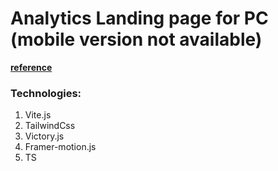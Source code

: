 # Analytics Landing page for PC (mobile version not available)

[**reference**](https://analytics-eight-mocha.vercel.app/)

### Technologies:

1. Vite.js
2. TailwindCss
3. Victory.js
4. Framer-motion.js
5. TS
